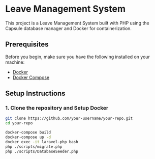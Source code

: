 # Leave Management System

This project is a Leave Management System built with PHP using the Capsule database manager and Docker for containerization.

## Prerequisites

Before you begin, make sure you have the following installed on your machine:

- [Docker](https://www.docker.com/get-started)
- [Docker Compose](https://docs.docker.com/compose/install/)

## Setup Instructions

### 1. Clone the repository and Setup Docker

```bash
git clone https://github.com/your-username/your-repo.git
cd your-repo

docker-compose build
docker-compose up -d
docker exec -it laravel-php bash
php ./scripts/migrate.php
php ./scripts/DatabaseSeeder.php

